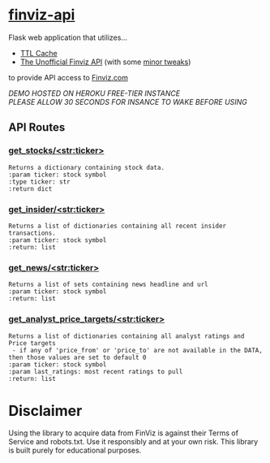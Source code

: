 # [finviz-api]( https://wavecakes-finviz.herokuapp.com/ )
Flask web application that utilizes...
- [TTL Cache](https://cachetools.readthedocs.io/en/stable/)
- [The Unofficial Finviz API](https://github.com/mariostoev/finviz) (with some [minor tweaks](https://github.com/frank-besson/finviz))<br>

to provide API access to [Finviz.com](https://finviz.com/)

*DEMO HOSTED ON HEROKU FREE-TIER INSTANCE*<br>
*PLEASE ALLOW 30 SECONDS FOR INSANCE TO WAKE BEFORE USING*

## API Routes
### [get_stocks/\<str:ticker\>](https://wavecakes-finviz.herokuapp.com/get_stock/goog)
    Returns a dictionary containing stock data.
    :param ticker: stock symbol
    :type ticker: str
    :return dict
### [get_insider/\<str:ticker\>](https://wavecakes-finviz.herokuapp.com/get_insider/goog)
    Returns a list of dictionaries containing all recent insider transactions.
    :param ticker: stock symbol
    :return: list
### [get_news/\<str:ticker\>](https://wavecakes-finviz.herokuapp.com/get_news/goog)
    Returns a list of sets containing news headline and url
    :param ticker: stock symbol
    :return: list
### [get_analyst_price_targets/\<str:ticker\>](https://wavecakes-finviz.herokuapp.com/get_analyst_price_targets/goog)
    Returns a list of dictionaries containing all analyst ratings and Price targets
     - if any of 'price_from' or 'price_to' are not available in the DATA, then those values are set to default 0
    :param ticker: stock symbol
    :param last_ratings: most recent ratings to pull
    :return: list

Disclaimer
================
Using the library to acquire data from FinViz is against their Terms of Service and robots.txt. Use it responsibly and at your own risk. This library is built purely for educational purposes.

